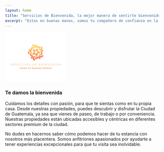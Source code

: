 ```yaml
---
layout: home
title: "Servicios de Bienvenida, la mejor manera de sentirte bienvenido."
excerpt: "Estas en buenas manos, somos tu compañero de confianza en la Ciudad de Guatemala"
---
```


<p><img src="/assets/images/logo_servicios_de_bienvenida_web.png" alt="Servicios de Bienvenida" width="200"/></p>

### Te damos la bienvenida

Cuidamos los detalles con pasión, para que te sientas como en tu propia casa.  Desde nuestras propiedades, puedes descubrir y disfrutar la Ciudad de Guatemala, ya sea que vienes de paseo, de trabajo o por conveniencia.  Nuestras propiedades están ubicadas accesibles y céntricas en diferentes sectores premium de la ciudad. 

No dudes en hacernos saber cómo podemos hacer de tu estancia con nosotros más placentera.  Somos anfitriones apasionados por ayudarte a tener experiencias excepcionales para que tu visita sea inolvidable.

